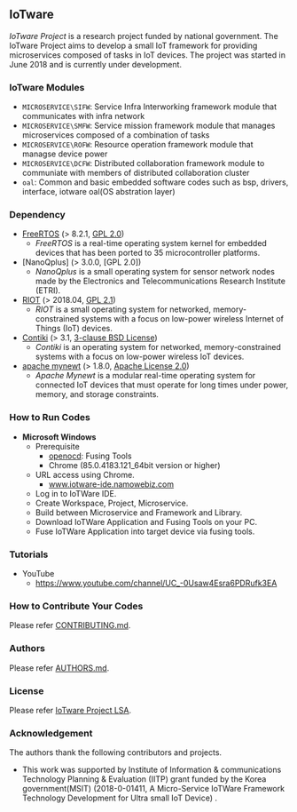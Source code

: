 ## IoTware
_IoTware Project_ is a research project funded by national government. The IoTware Project aims to develop a small IoT framework for providing microservices composed of tasks in IoT devices. The project was started in June 2018 and is currently under development.

### IoTware Modules
* `MICROSERVICE\SIFW`: Service Infra Interworking framework module that communicates with infra network
* `MICROSERVICE\SMFW`: Service mission framework module that manages microservices composed of a combination of tasks  
* `MICROSERVICE\ROFW`: Resource operation framework module that managse device power
* `MICROSERVICE\DCFW`: Distributed collaboration framework module to communiate with members of distributed collaboration cluster
* `oal`: Common and basic embedded software codes such as bsp, drivers, interface, iotware oal(OS abstration layer)

### Dependency
* [FreeRTOS](https://www.freertos.org/) (> 8.2.1, [GPL 2.0](https://www.freertos.org/a00114.html))
  * _FreeRTOS_ is a real-time operating system kernel for embedded devices that has been ported to 35 microcontroller platforms.
* [NanoQplus] (> 3.0.0, [GPL 2.0])
  * _NanoQplus_ is a small operating system for sensor network nodes made by the Electronics and Telecommunications Research Institute (ETRI).
* [RIOT](https://www.riot-os.org/) (> 2018.04, [GPL 2.1](https://www.riot-os.org/))
  * _RIOT_ is a small operating system for networked, memory-constrained systems with a focus on low-power wireless Internet of Things (IoT) devices.
* [Contiki](https://www.contiki-ng.org/) (> 3.1, [3-clause BSD License](https://www.contiki-ng.org/))
  * _Contiki_ is an operating system for networked, memory-constrained systems with a focus on low-power wireless IoT devices.
* [apache mynewt](http://mynewt.apache.org/) (> 1.8.0, [Apache License 2.0](http://mynewt.apache.org/))
  * _Apache Mynewt_ is a modular real-time operating system for connected IoT devices that must operate for long times under power, memory, and storage constraints.

### How to Run Codes
* **Microsoft Windows**
  * Prerequisite
    * [openocd](http://openocd.org/): Fusing Tools
    * Chrome (85.0.4183.121_64bit version or higher)
  * URL access using Chrome.
    * www.iotware-ide.namowebiz.com 
  * Log in to IoTWare IDE.
  * Create Workspace, Project, Microservice.
  * Build between Microservice and Framework and Library.
  * Download IoTWare Application and Fusing Tools on your PC.
  * Fuse IoTWare Application into target device via fusing tools.

### Tutorials
* YouTube
  * https://www.youtube.com/channel/UC_-0Usaw4Esra6PDRufk3EA

### How to Contribute Your Codes
Please refer [CONTRIBUTING.md](CONTRIBUTING.md).

### Authors
Please refer [AUTHORS.md](AUTHORS.md).

### License
Please refer [IoTware Project LSA](LICENSE.md).

### Acknowledgement
The authors thank the following contributors and projects.

* This work was supported by Institute of Information & communications Technology Planning & Evaluation (IITP) grant funded by the Korea government(MSIT) (2018-0-01411, A Micro-Service IoTWare Framework Technology Development for Ultra small IoT Device) .
